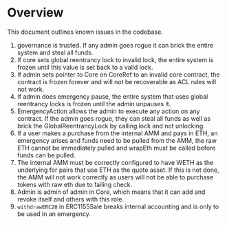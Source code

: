 # Overview

This document outlines known issues in the codebase.

1. governance is trusted. If any admin goes rogue it can brick the entire system and steal all funds.
2. If core sets global reentrancy lock to invalid lock, the entire system is frozen until this value is set back to a valid lock.
3. If admin sets pointer to Core on CoreRef to an invalid core contract, the contract is frozen forever and will not be recoverable as ACL rules will not work.
4. If admin does emergency pause, the entire system that uses global reentrancy locks is frozen until the admin unpauses it.
5. EmergencyAction allows the admin to execute any action on any contract. If the admin goes rogue, they can steal all funds as well as brick the GlobalReentrancyLock by calling lock and not unlocking.
6. If a user makes a purchase from the internal AMM and pays in ETH, an emergency arises and funds need to be pulled from the AMM, the raw ETH cannot be immediately pulled and wrapEth must be called before funds can be pulled.
7. The internal AMM must be correctly configured to have WETH as the underlying for pairs that use ETH as the quote asset. If this is not done, the AMM will not work correctly as users will not be able to purchase tokens with raw eth due to failing check.
8. Admin is admin of admin in Core, which means that it can add and revoke itself and others with this role.
9. `withdrawERC20` in ERC1155Sale breaks internal accounting and is only to be used in an emergency.